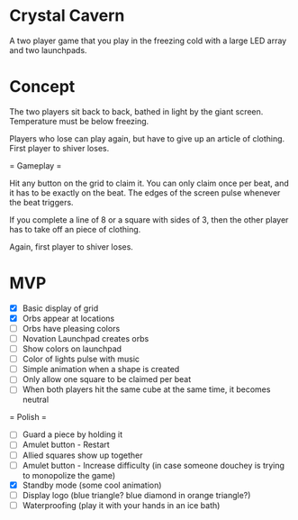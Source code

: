 # Crystal Cavern

A two player game that you play in the freezing cold with a large LED array and two launchpads.

# Concept

The two players sit back to back, bathed in light by the giant screen. Temperature must be below freezing.

Players who lose can play again, but have to give up an article of clothing. First player to shiver loses.

= Gameplay =

Hit any button on the grid to claim it. You can only claim once per beat, and it has to be exactly on the beat. The edges of the screen pulse whenever the beat triggers.

If you complete a line of 8 or a square with sides of 3, then the other player has to take off an piece of clothing.

Again, first player to shiver loses.

# MVP

-[x] Basic display of grid
-[x] Orbs appear at locations
-[ ] Orbs have pleasing colors
-[ ] Novation Launchpad creates orbs
-[ ] Show colors on launchpad
-[ ] Color of lights pulse with music
-[ ] Simple animation when a shape is created
-[ ] Only allow one square to be claimed per beat
-[ ] When both players hit the same cube at the same time, it becomes neutral

= Polish =

-[ ] Guard a piece by holding it
-[ ] Amulet button - Restart
-[ ] Allied squares show up together
-[ ] Amulet button - Increase difficulty (in case someone douchey is trying to monopolize the game)
-[x] Standby mode (some cool animation)
-[ ] Display logo (blue triangle? blue diamond in orange triangle?)
-[ ] Waterproofing (play it with your hands in an ice bath)
